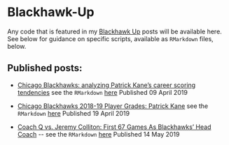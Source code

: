 # Blackhawk-Up

Any code that is featured in my [Blackhawk Up](https://blackhawkup.com/) posts will be available here. See below for guidance on specific scripts, available as `RMarkdown` files, below.

## Published posts:

+ [Chicago Blackhawks: analyzing Patrick Kane’s career scoring tendencies](https://blackhawkup.com/2019/04/09/chicago-blackhawks-patrick-kane-scoring/)
see the `RMarkdown` [here](https://github.com/mkmiecik14/Blackhawk-Up/blob/master/post-blackhawkup-kane-career-scoring-1.Rmd)
Published 09 April 2019

+ [Chicago Blackhawks 2018-19 Player Grades: Patrick Kane](https://blackhawkup.com/2019/04/18/blackhawks-player-grades-patrick-kane/)
see the `RMarkdown` [here](https://github.com/mkmiecik14/Blackhawk-Up/blob/master/post-blackhawkup-kane-player-grade.Rmd)
Published 19 April 2019

+ [Coach Q vs. Jeremy Colliton: First 67 Games As Blackhawks’ Head Coach](https://blackhawkup.com/2019/05/14/q-colliton-first-67-games-blackhawks-head-coach/) -- see the `RMarkdown` [here](https://github.com/mkmiecik14/Blackhawk-Up/blob/master/post-blackhawkup-coachq-vs-colliton.Rmd) Published 14 May 2019

